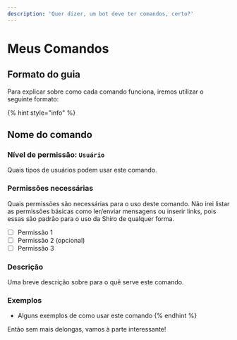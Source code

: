```yaml
---
description: 'Quer dizer, um bot deve ter comandos, certo?'
---
```


# Meus Comandos

## Formato do guia

Para explicar sobre como cada comando funciona, iremos utilizar o seguinte formato:

{% hint style="info" %}
## Nome do comando

### Nível de permissão: `Usuário`

Quais tipos de usuários podem usar este comando.

### Permissões necessárias

Quais permissões são necessárias para o uso deste comando. Não irei listar as permissões básicas como ler/enviar mensagens ou inserir links, pois essas são padrão para o uso da Shiro de qualquer forma.

* [ ] Permissão 1
* [ ] Permissão 2 \(opcional\)
* [ ] Permissão 3

### Descrição

Uma breve descrição sobre para o quê serve este comando.

### Exemplos

* Alguns exemplos de como usar este comando
{% endhint %}

Então sem mais delongas, vamos à parte interessante!

